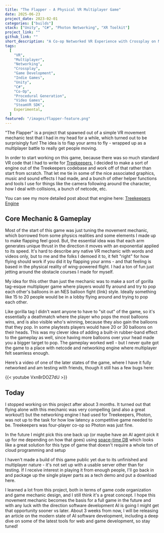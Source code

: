 ```yaml
---
title: "The Flapper - A Physical VR Multiplayer Game"
date: 2025-06-23
project_date: 2023-02-01
categories: ["builds"]
stack: ["Unity", "C#", "Photon Networking", "XR Toolkit"]
project_link: ""
github_link: ""
short_description: "A Co-op Networked VR Experience with Crossplay on Meta Quest and SteamVR"
tags:
  [
    "VR",
    "Multiplayer",
    "Networking",
    "Crossplay",
    "Game Development",
    "Indie Games",
    "Unity",
    "C#",
    "Co-Op",
    "Procedural Generation",
    "Video Games",
    "SteamVR SDK",
    Experimental,
  ]
featured: "/images/flapper-feature.png"
---
```


"The Flapper" is a project that spawned out of a simple VR movement mechanic test that I had in my head for a while, which turned out to be surprisingly fun! The idea is to flap your arms to fly - wrapped up as a multiplayer battle to really get people moving.

In order to start working on this game, because there was so much standard VR code that I had to write for [Treekeepers](/treekeepers-vr), I decided to make a sort of engine out of the Treekeepers codebase and work off of that rather than start from scratch. That let me tie in some of the nice associated graphics, music and sound effects I had made, and a bunch of other helper functions and tools I use for things like the camera following around the character, how I deal with collisions, a bunch of netcode, etc.

You can see my more detailed post about that engine here: [Treekeepers Engine](/treekeepers-engine)

## Core Mechanic & Gameplay

Most of the start of this game was just tuning the movement mechanic, which borrowed from some physics realities and some elements I made up to make flapping feel good. But, the essential idea was that each arm generates unique thrust in the direction it moves with an exponential applied to its speed. It's hard to describe any native VR mechanic with words and videos only, but to me and the folks I demoed it to, it felt "right" for how flying should work if you did it by flapping your arms - and that feeling is based in the physical reality of wing-powered flight. I had a ton of fun just jetting around the obstacle courses I made for myself.

My idea for this other than just the mechanic was to make a sort of gorilla tag-esque multiplayer game where players would fly around and try to pop each other's balloons in an NES balloon fight {link} style. Ideally something like 15 to 20 people would be in a lobby flying around and trying to pop each other.

Like gorilla tag I didn't want anyone to have to "sit out" of the game, so it's essentially a deathmatch where the player who pops the most balloons wins, and is also visible who's winning, because they also gain the balloons that they pop. In some playtests players would have 20 or 30 balloons on their heads. This was my clever idea of adding a built-in rubber-band effect to the gameplay as well, since having more balloons over your head made you a bigger target to pop. The gameplay worked well - but I never quite got the game to a place with netcode and networking engine where multiplayer felt seamless enough.

Here’s a video of one of the later states of the game, where I have it fully networked and am testing with friends, though it still has a few bugs here:

{{< youtube Vxn8rDOZ7dU >}}

## Today

I stopped working on this project after about 3 months. It turned out that flying alone with this mechanic was very compelling (and also a great workout!) but the networking engine I had used for Treekeepers, Photon, was not up to the task for how low latency a competitive game needed to be. Treekeepers was four-player co-op so Photon was just fine.

In the future I might pick this one back up (or maybe have an AI agent pick it up for me depending on how that goes) using [space-time DB](https://spacetimedb.com/) which looks like a great solution for this type of game that doesn't require a whole ton of cloud programming and setup

I haven't made a build of this game public yet due to its unfinished and multiplayer nature - it's not set up with a usable server other than for testing. If I receive interest in playing it from enough people, I'll go back in and package up the single player parts as a tech demo and put a download here.

I learned a lot from this project, both in terms of game code organization and game mechanic design, and I still think it's a great concept. I hope this movement mechanic becomes the basis for a full game in the future and with any luck with the direction software development AI is going I might get that opportunity sooner vs later. About 3 weeks from now, I will be releasing an article on the modern state of AI software development, including a deep dive on some of the latest tools for web and game development, so stay tuned!

